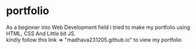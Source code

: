# portfolio
As a beginner into Web Development field i tried to make my portfolio using HTML, CSS And Little bit JS. </br>
kindly follow this link => "madhava231205.github.io" to view my portfolio</br>

